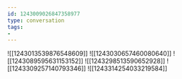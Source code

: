 ```yaml
---
id: 1243009026847358977
type: conversation
tags:
- 
---
```

![[1243013539876548609]]
![[1243030657460080640]]
![[1243089595631153152]]
![[1243298513590652928]]
![[1243309257140793346]]
![[1243314254033219584]]

